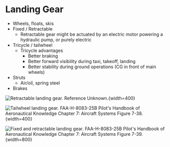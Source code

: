 # Landing Gear

* Wheels, floats, skis
* Fixed / Retractable
  * Retractable gear might be actuated by an electric motor powering a hydraulic pump, or purely electric
* Tricycle / tailwheel
  * Tricycle advantages
    * Better braking
    * Better forward visibility during taxi, takeoff, landing
    * Better stability during ground operations (CG in front of main wheels)
* Struts
  * Air/oil, spring steel
* Brakes

![Retractable landing gear. Reference Unknown.](/img/rectractable-gear.jpg){width=400}

![Tailwheel landing gear. [FAA-H-8083-25B Pilot's Handbook of Aeronautical Knowledge](https://www.faa.gov/regulations_policies/handbooks_manuals/aviation/phak) [Chapter 7: Aircraft Systems](https://www.faa.gov/sites/faa.gov/files/regulations_policies/handbooks_manuals/aviation/phak/09_phak_ch7.pdf) Figure 7-38.](/img/phak/phak-figure-7-38-tailwheel-landing-gear.jpg){width=400}

![Fixed and retractable landing gear. [FAA-H-8083-25B Pilot's Handbook of Aeronautical Knowledge](https://www.faa.gov/regulations_policies/handbooks_manuals/aviation/phak) [Chapter 7: Aircraft Systems](https://www.faa.gov/sites/faa.gov/files/regulations_policies/handbooks_manuals/aviation/phak/09_phak_ch7.pdf) Figure 7-39.](/img/phak/phak-figure-7-39-fixed-and-retractable-landing-gear.jpg){width=800}
